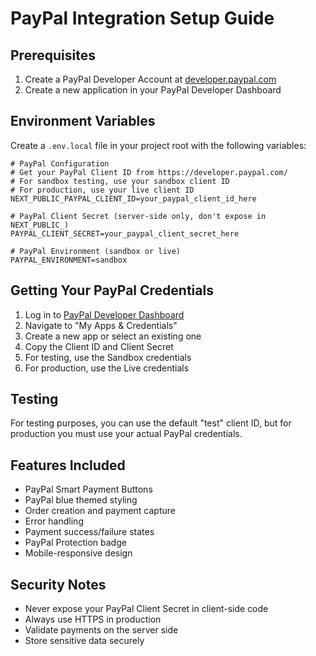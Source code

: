 # PayPal Integration Setup Guide

## Prerequisites

1. Create a PayPal Developer Account at [developer.paypal.com](https://developer.paypal.com/)
2. Create a new application in your PayPal Developer Dashboard

## Environment Variables

Create a `.env.local` file in your project root with the following variables:

```env
# PayPal Configuration
# Get your PayPal Client ID from https://developer.paypal.com/
# For sandbox testing, use your sandbox client ID
# For production, use your live client ID
NEXT_PUBLIC_PAYPAL_CLIENT_ID=your_paypal_client_id_here

# PayPal Client Secret (server-side only, don't expose in NEXT_PUBLIC_)
PAYPAL_CLIENT_SECRET=your_paypal_client_secret_here

# PayPal Environment (sandbox or live)
PAYPAL_ENVIRONMENT=sandbox
```

## Getting Your PayPal Credentials

1. Log in to [PayPal Developer Dashboard](https://developer.paypal.com/)
2. Navigate to "My Apps & Credentials"
3. Create a new app or select an existing one
4. Copy the Client ID and Client Secret
5. For testing, use the Sandbox credentials
6. For production, use the Live credentials

## Testing

For testing purposes, you can use the default "test" client ID, but for production you must use your actual PayPal credentials.

## Features Included

- PayPal Smart Payment Buttons
- PayPal blue themed styling
- Order creation and payment capture
- Error handling
- Payment success/failure states
- PayPal Protection badge
- Mobile-responsive design

## Security Notes

- Never expose your PayPal Client Secret in client-side code
- Always use HTTPS in production
- Validate payments on the server side
- Store sensitive data securely 